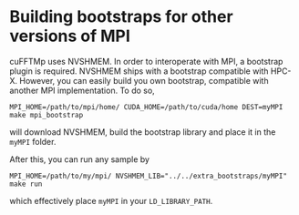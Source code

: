 # Building bootstraps for other versions of MPI

cuFFTMp uses NVSHMEM. In order to interoperate with MPI, a bootstrap plugin is required. NVSHMEM ships with a bootstrap compatible with HPC-X.
However, you can easily build you own bootstrap, compatible with another MPI implementation. To do so,
```
MPI_HOME=/path/to/mpi/home/ CUDA_HOME=/path/to/cuda/home DEST=myMPI make mpi_bootstrap
```
will download NVSHMEM, build the bootstrap library and place it in the `myMPI` folder.

After this, you can run any sample by
```
MPI_HOME=/path/to/my/mpi/ NVSHMEM_LIB="../../extra_bootstraps/myMPI" make run
```
which effectively place `myMPI` in your `LD_LIBRARY_PATH`.
